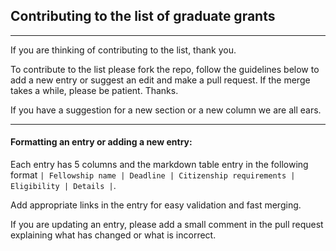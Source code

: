 ## Contributing to the list of graduate grants
---
If you are thinking of contributing to the list, thank you. 

To contribute to the list please fork the repo, follow the guidelines below to add a new entry or
suggest an edit and make a pull request. If the merge takes a while, please be patient. Thanks.

If you have a suggestion for a new section or a new column we are all ears.

--- 
#### Formatting an entry or adding a new entry: 
Each entry has 5 columns and the markdown table entry in the following format 
```| Fellowship name | Deadline | Citizenship requirements | Eligibility | Details |```.

Add appropriate links in the entry for easy validation and fast merging. 

If you are updating an entry, please add a small comment in the pull request explaining what has changed or what is
incorrect.
